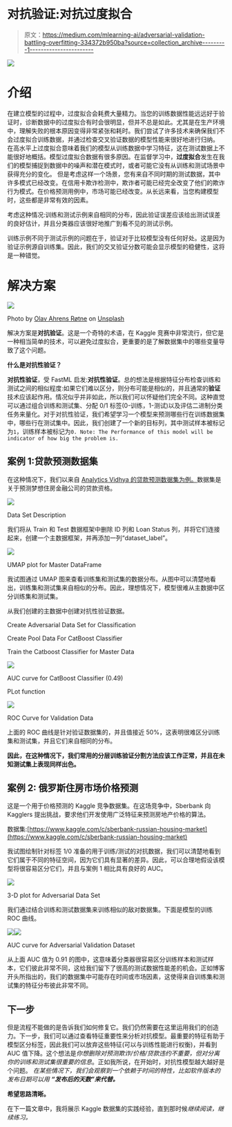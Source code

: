 # 对抗验证:对抗过度拟合

> 原文：<https://medium.com/mlearning-ai/adversarial-validation-battling-overfitting-334372b950ba?source=collection_archive---------1----------------------->

![](img/3771877f15c26f4deb08085680c5302b.png)

# 介绍

在建立模型的过程中，过度拟合会耗费大量精力。当您的训练数据性能远远好于验证时，诊断数据中的过度拟合有时会很明显，但并不总是如此。尤其是在生产环境中，理解失败的根本原因变得非常紧张和耗时。我们尝试了许多技术来确保我们不会过度拟合训练数据，并通过检查交叉验证数据的模型性能来很好地进行归纳。
在高水平上过度拟合意味着我们的模型从训练数据中学习特征，这在测试数据上不能很好地概括。模型过度拟合数据有很多原因。在监督学习中，**过度拟合**发生在我们的模型捕捉到数据中的噪声和潜在模式时，或者可能它没有从训练和测试场景中获得充分的变化。
但是考虑这样一个场景，您有来自不同时期的测试数据，其中许多模式已经改变。在信用卡欺诈检测中，欺诈者可能已经完全改变了他们的欺诈行为模式。在价格预测用例中，市场可能已经改变。从长远来看，当您构建模型时，这些都是非常有效的因素。

考虑这种情况:训练和测试示例来自相同的分布，因此验证误差应该给出测试误差的良好估计，并且分类器应该很好地推广到看不见的测试示例。

训练示例不同于测试示例的问题在于，验证对于比较模型没有任何好处。这是因为验证示例源自训练集。因此，我们的交叉验证分数可能会显示模型的稳健性，这将是一种错觉。

# **解决方案**

![](img/77b6cea9abe9c7a60a21b1a7a5e7d3c4.png)

Photo by [Olav Ahrens Røtne](https://unsplash.com/@olav_ahrens?utm_source=medium&utm_medium=referral) on [Unsplash](https://unsplash.com?utm_source=medium&utm_medium=referral)

解决方案是**对抗验证**。这是一个奇特的术语，在 Kaggle 竞赛中非常流行，但它是一种相当简单的技术，可以避免过度拟合，更重要的是了解数据集中的哪些变量导致了这个问题。

**什么是对抗性验证？**

**对抗性验证**，受 FastML 启发:**对抗性验证**。总的想法是根据特征分布检查训练和测试之间的相似程度:如果它们难以区分，则分布可能是相似的，并且通常的**验证**技术应该起作用。情况似乎并非如此，所以我们可以怀疑他们完全不同。这种直觉可以通过组合训练和测试集、分配 0/1 标签(0-训练，1-测试)以及评估二进制分类任务来量化。对于对抗性验证，我们希望学习一个模型来预测哪些行在训练数据集中，哪些行在测试集中。因此，我们创建了一个新的目标列，其中测试样本被标记为`1`，训练样本被标记为`0.
Note: The Performance of this model will be indicator of how big the problem is.`

## 案例 1:贷款预测数据集

在这种情况下，我们以来自 [Analytics Vidhya 的贷款预测数据集为例。](https://datahack.analyticsvidhya.com/contest/practice-problem-loan-prediction-iii/)数据集是关于预测梦想住房金融公司的贷款资格。

![](img/dabd72a0044a48d8bf9a88619eea1f82.png)

Data Set Description

我们将从 Train 和 Test 数据框架中删除 ID 列和 Loan Status 列，并将它们连接起来，创建一个主数据框架，并再添加一列“dataset_label”。

![](img/1349e35a5a744900810b13e4e2eabde3.png)

UMAP plot for Master DataFrame

我试图通过 UMAP 图来查看训练集和测试集的数据分布。从图中可以清楚地看出，训练集和测试集来自相似的分布。因此，理想情况下，模型很难从主数据中区分训练集和测试集。

从我们创建的主数据中创建对抗性验证数据。

Create Adversarial Data Set for Classification

Create Pool Data For CatBoost Classifier

Train the Catboost Classifier for Master Data

![](img/7949c6ffe4538c5d51a5b38fe395399b.png)

AUC curve for CatBoost Classifier (0.49)

PLot function

![](img/506661cf7ba4551eddcde57160095b21.png)

ROC Curve for Validation Data

上面的 ROC 曲线是针对验证数据集的，并且值接近 50%，这表明很难区分训练集和测试集，并且它们来自相同的分布。

**因此，在这种情况下，我们常用的分层训练验证分割方法应该工作正常，并且在未知测试集上表现同样出色。**

## **案例 2:** 俄罗斯住房市场价格预测

这是一个用于价格预测的 Kaggle 竞争数据集。在这场竞争中，Sberbank 向 Kagglers 提出挑战，要求他们开发使用广泛特征来预测房地产价格的算法。

数据集:[https://www.kaggle.com/c/sberbank-russian-housing-market](https://www.kaggle.com/c/sberbank-russian-housing-market)

我试图绘制针对标签 1/0 准备的用于训练/测试的对抗数据，我们可以清楚地看到它们属于不同的特征空间，因为它们具有显著的差异。因此，可以合理地假设该模型将很容易区分它们，并且与案例 1 相比具有良好的 AUC。

![](img/d01edc636633d013c3d7b2beff2bfc29.png)

3-D plot for Adversarial Data Set

我们通过结合训练和测试数据集来训练相似的敌对数据集。下面是模型的训练 ROC 曲线。

![](img/ef508c70ffe3bae9b8e6d4e5adc65ca9.png)![](img/0849dc8787bdf3dec13f1ef45c4d5642.png)

AUC curve for Adversarial Validation Dataset

从上面 AUC 值为 0.91 的图中，这意味着分类器很容易区分训练样本和测试样本，它们彼此非常不同，这给我们留下了很高的测试数据性能差的机会。正如博客开头所指出的，我们的数据集中可能存在时间或市场因素，这使得来自训练集和测试集的特征分布彼此非常不同。

## 下一步

但是流程不能做的是告诉我们如何修复它。我们仍然需要在这里运用我们的创造力。下一步，我们可以通过查看特征重要性来分析对抗模型。最重要的特征有助于模型区分标签，因此我们可以放弃这些特征(可以与训练性能进行权衡)，并看到 AUC 值下降。这个想法是*你想删除对预测欺诈/价格/贷款违约不重要，但对分离你的训练和测试集很重要的信息*。正如我所说，在开始时，对抗性模型越大越好是个问题。
*在某些情况下，我们会观察到一个依赖于时间的特性，比如软件版本的发布日期可以用* ***“发布后的天数”来代替。***

**希望思路清晰。**

在下一篇文章中，我将展示 Kaggle 数据集的实践经验，直到那时候*继续阅读，继续练习。*